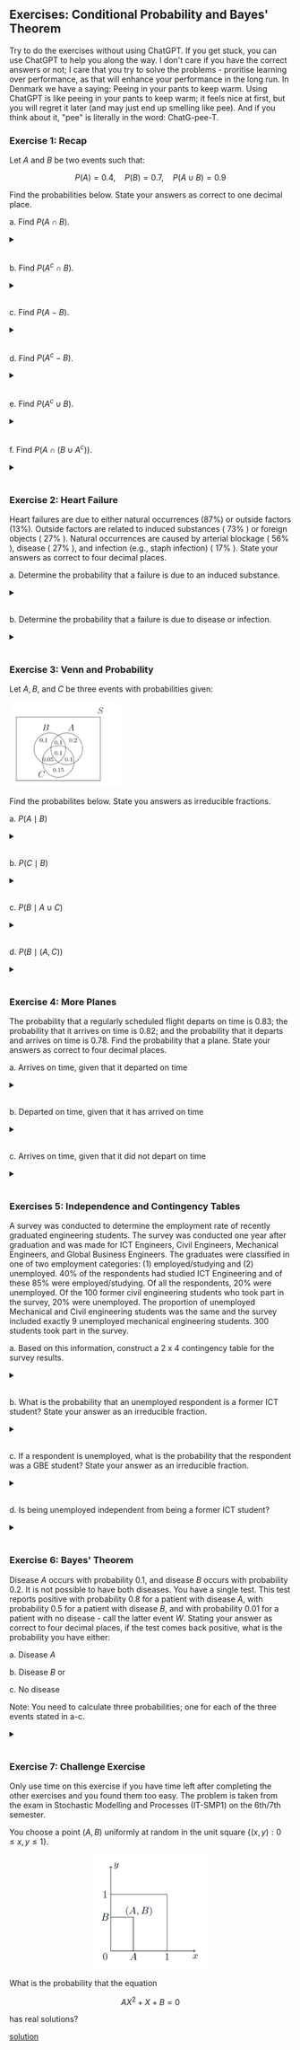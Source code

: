 ## Exercises: Conditional Probability and Bayes' Theorem

Try to do the exercises without using ChatGPT. If you get stuck, you can use ChatGPT to help you along the way. I don't care if you have the correct answers or not; I care that you try to solve the problems - proritise learning over performance, as that will enhance your performance in the long run. In Denmark we have a saying: Peeing in your pants to keep warm. Using ChatGPT is like peeing in your pants to keep warm; it feels nice at first, but you will regret it later (and may just end up smelling like pee). And if you think about it, "pee" is literally in the word: ChatG-pee-T.

### Exercise 1: Recap

Let $A$ and $B$ be two events such that:

$$
P(A)=0.4, \quad P(B)=0.7, \quad P(A \cup B)=0.9
$$

Find the probabilities below. State your answers as correct to one decimal place.


a. Find $P(A \cap B)$.

<details>
<br>
<summary> </summary>

$P(A \cap B)=\underline{\underline{0.2}}$.

</details>
<br>

b. Find $P\left(A^c \cap B\right)$.

<details>
<br>
<summary> </summary>

$P\left(A^c \cap B\right)=\underline{\underline{0.5}}$.

</details>
<br>

c. Find $P(A-B)$.

<details>
<br>
<summary> </summary>

$P(A-B)=\underline{\underline{0.2}}$

</details>
<br>

d. Find $P\left(A^c-B\right)$.

<details>
<br>
<summary> </summary>

$P\left(A^c-B\right)=\underline{\underline{0.1}}$.

</details>
<br>

e. Find $P\left(A^c \cup B\right)$.

<details>
<br>
<summary> </summary>

$P\left(A^c \cup B\right)=\underline{\underline{0.8}}$.

</details>
<br>

f. Find $P\left(A \cap\left(B \cup A^c\right)\right)$.

<details>
<br>
<summary> </summary>

$P\left(A \cap\left(B \cup A^c\right)\right)=\underline{\underline{0.2}}$.

</details>
<br>

### Exercise 2: Heart Failure

Heart failures are due to either natural occurrences $(87 \%)$ or outside factors $(13 \%)$. Outside factors are related to induced substances ( $73 \%$ ) or foreign objects ( $27 \%$ ). Natural occurrences are caused by arterial blockage ( $56 \%$ ), disease ( $27 \%$ ), and infection (e.g., staph infection) ( $17 \%$ ). State your answers as correct to four decimal places.

a. Determine the probability that a failure is due to an induced substance.

<details>
<br>
<summary> </summary>

$0.13 \times 0.73=\underline{\underline{0.0949}}$

</details>
<br>

b. Determine the probability that a failure is due to disease or infection.

<details>
<br>
<summary> </summary>

 $0.87 \times(0.27+0.17)=\underline{\underline{0.3828}}$

</details>
<br>

### Exercise 3: Venn and Probability

Let $A, B$, and $C$ be three events with probabilities given:

<img src="https://github.com/jakobmwang/MSE1/blob/main/src/venn1 (1).png" width = "200">

Find the probabilites below. State you answers as irreducible fractions.

a. $P(A \mid B)$

<details>
<br>
<summary> </summary>

$\dfrac{4}{7}$

</details>
<br>

b. $P(C \mid B)$

<details>
<br>
<summary> </summary>

$\dfrac{3}{7}$

</details>
<br>

c. $P(B \mid A \cup C)$

<details>
<br>
<summary> </summary>

$\dfrac{5}{14}$

</details>
<br>

d. $P(B \mid (A, C))$

<details>
<br>
<summary> </summary>

$\dfrac{1}{2}$

</details>
<br>

### Exercise 4: More Planes
The probability that a regularly scheduled flight departs on time is $0.83$; the probability that it arrives on time is $0.82$; and the probability that it departs and arrives on time is $0.78$. Find the probability that a plane. State your answers as correct to four decimal places.

a. Arrives on time, given that it departed on time

<details>
<br>
<summary> </summary>

0.9398

</details>
<br>


b. Departed on time, given that it has arrived on time

<details>
<br>
<summary> </summary>

0.9512

</details>
<br>

c. Arrives on time, given that it did not depart on time

<details>
<br>
<summary> </summary>

0.2353

</details>
<br>

### Exercises 5: Independence and Contingency Tables
A survey was conducted to determine the employment rate of recently graduated engineering students. The survey was conducted one year after graduation and was made for ICT Engineers, Civil Engineers, Mechanical Engineers, and Global Business Engineers. The graduates were classified in one of two employment categories: (1) employed/studying and (2) unemployed. 40% of the respondents had studied ICT Engineering and of these 85% were employed/studying. Of all the respondents, 20% were unemployed. Of the 100 former civil engineering students who took part in the survey, 20% were unemployed. The proportion of unemployed Mechanical and Civil engineering students was the same and the survey included exactly 9 unemployed mechanical engineering students. 300 students took part in the survey.

a. Based on this information, construct a 2 x 4 contingency table for the survey results.

<details>
<br>
<summary> </summary>

<img src="https://github.com/jakobmwang/MSE1/blob/main/src/contingency.png" width = "300">

Technically, the sums and totals are not part of the contingency tables. They are added to make it easier to calculate the probabilities.

</details>
<br>

b. What is the probability that an unemployed respondent is a former ICT student? State your answer as an irreducible fraction.

<details>
<br>
<summary> </summary>

$\dfrac{3}{10}$

</details>
<br>

c. If a respondent is unemployed, what is the probability that the respondent was a GBE student? State your answer as an irreducible fraction.

<details>
<br>
<summary> </summary>

$\dfrac{13}{60}$

</details>
<br>

d. Is being unemployed independent from being a former ICT student?

<details>
<br>
<summary> </summary>

You can compare any a priori probability with the corresponding a posteriori probability. E.g. you found an aposteriori probability of $\dfrac{3}{10}$ in (b). The a priori probability is $\dfrac{2}{5}$. Since the two probabilities are not equal, the two events are dependent:

$P(\text{ICT} \mid \text{Unemployed}) = \dfrac{3}{10} \neq \dfrac{2}{5} = P(\text{ICT})$


</details>
<br>

### Exercise 6: Bayes' Theorem
Disease $A$ occurs with probability 0.1, and disease $B$ occurs with probability 0.2. It is not possible to have both diseases. You have a single test. This test reports positive with probability 0.8 for a patient with disease $A$, with probability 0.5 for a patient with disease $B$, and with probability 0.01 for a patient with no disease - call the latter event $W$. Stating your answer as correct to four decimal places, if the test comes back positive, what is the probability you have either:

a. Disease $A$

b. Disease $B$ or

c. No disease

Note: You need to calculate three probabilities; one for each of the three events stated in a-c.

<details>
<br>
<summary> </summary>

a. Disease $A$: 0.4278

b. Disease $B$: 0.5348

c. No disease: 0.0374

</details>
<br>


### Exercise 7: Challenge Exercise
Only use time on this exercise if you have time left after completing the other exercises and you found them too easy. The problem is taken from the exam in Stochastic Modelling and Processes (IT-SMP1) on the 6th/7th semester.

You choose a point $(A, B)$ uniformly at random in the unit square $\{(x, y): 0 \leq x, y \leq 1\}$.

<p align="center">
    <img src="https://github.com/jakobmwang/MSE1/blob/main/src/challenge.png" width="200">
</p>

What is the probability that the equation

$$
A X^2+X+B=0
$$

has real solutions?

[solution](https://www.uio.no/studier/emner/matnat/math/STK1100/h20/eksamen/losningsforslag/eksamen-2020-12-15.pdf)
